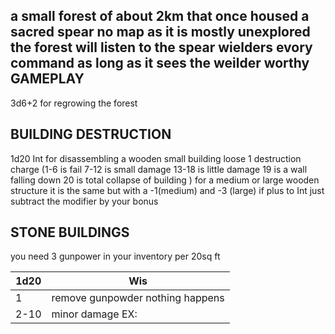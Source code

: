 a small forest of about 2km that once housed a sacred spear no map as it is mostly unexplored
the forest will listen to the spear wielders evory command as long as it sees the weilder worthy 
GAMEPLAY
---
3d6+2 for regrowing the forest 

BUILDING DESTRUCTION 
---
1d20 Int for disassembling a wooden small building loose 1 destruction charge   (1-6 is fail 7-12 is small damage 13-18 is little damage 19 is a wall falling down 20 is total collapse of building )
for a medium or large wooden structure it is the same but with a -1(medium) and -3 (large) if plus to Int just subtract the modifier by your bonus  

STONE BUILDINGS 
---
you need 3 gunpower in your inventory per 20sq ft 

| 1d20 | Wis                              |
| ---- | -------------------------------- |
| 1    | remove gunpowder nothing happens |
| 2-10 | minor damage EX:                 |



